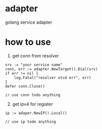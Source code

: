 # adapter
golang service adapter

# how to use

1. get conn from resolver

```golang
srv := "your service name"
conn, err := adapter.NewTarget().Dial(srv)
if err != nil {
    log.Fatal("resolver etcd err", err)
}
defer conn.Close()

// use conn todo anything
```

2. get ipv4 for register

```golang
ip := adaper.NewIP().Local()

// use ip todo anything
```